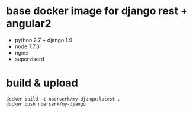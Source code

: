 # base docker image for django rest + angular2

- python 2.7 + django 1.9
- node 7.7.3
- nginx
- supervisord 

# build & upload

```
docker build -t nberserk/my-django:latest .
docker push nberserk/my-django
```
